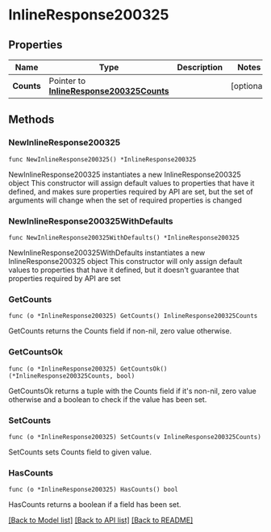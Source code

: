 # InlineResponse200325

## Properties

Name | Type | Description | Notes
------------ | ------------- | ------------- | -------------
**Counts** | Pointer to [**InlineResponse200325Counts**](InlineResponse200325Counts.md) |  | [optional] 

## Methods

### NewInlineResponse200325

`func NewInlineResponse200325() *InlineResponse200325`

NewInlineResponse200325 instantiates a new InlineResponse200325 object
This constructor will assign default values to properties that have it defined,
and makes sure properties required by API are set, but the set of arguments
will change when the set of required properties is changed

### NewInlineResponse200325WithDefaults

`func NewInlineResponse200325WithDefaults() *InlineResponse200325`

NewInlineResponse200325WithDefaults instantiates a new InlineResponse200325 object
This constructor will only assign default values to properties that have it defined,
but it doesn't guarantee that properties required by API are set

### GetCounts

`func (o *InlineResponse200325) GetCounts() InlineResponse200325Counts`

GetCounts returns the Counts field if non-nil, zero value otherwise.

### GetCountsOk

`func (o *InlineResponse200325) GetCountsOk() (*InlineResponse200325Counts, bool)`

GetCountsOk returns a tuple with the Counts field if it's non-nil, zero value otherwise
and a boolean to check if the value has been set.

### SetCounts

`func (o *InlineResponse200325) SetCounts(v InlineResponse200325Counts)`

SetCounts sets Counts field to given value.

### HasCounts

`func (o *InlineResponse200325) HasCounts() bool`

HasCounts returns a boolean if a field has been set.


[[Back to Model list]](../README.md#documentation-for-models) [[Back to API list]](../README.md#documentation-for-api-endpoints) [[Back to README]](../README.md)


